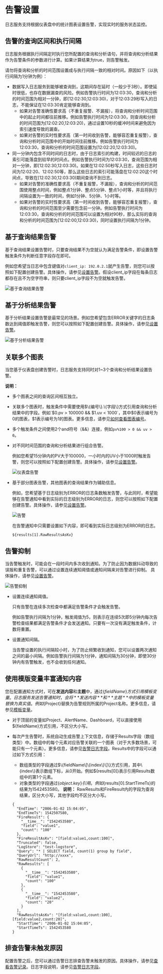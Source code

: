 # 告警设置

日志服务支持根据仪表盘中的统计图表设置告警，实现实时的服务状态监控。

## 告警的查询区间和执行间隔

日志服务根据执行间隔定时执行您所配置的查询和分析语句，并将查询和分析结果作为告警条件的参数进行计算。如果计算结果为true，则告警触发。

请勿将查询和分析的时间范围设置成与执行间隔一致的相对时间。原因如下（以执行间隔为1分钟为例）：

-   数据写入日志服务到能够被查询到，这期间存在延时（一般少于3秒）。即使延时很低，也存在数据漏查的风险。例如告警执行时间为12:03:30，查询和分析的时间范围为相对一分钟，即\[12:02:30,12:03:30\)，对于12:03:29秒写入的日志，不能保证在12:03:30肯定能够查询到。
    -   如果对告警准确性要求高（不重复报警、不漏报），将查询和分析时间范围中的起止时间都往前推移。例如告警执行时间为12:03:30，则查询和分析的时间范围为\[12:02:20,12:03:20\)，通过设置10秒的缓冲时间来避免因为索引速度导致的漏查。
    -   如果对告警的实时性要求高（第一时间收到告警，能够容忍重复报警），查询和分析时间范围中的开始时间往前推移。例如告警执行时间为12:03:30，查询和分析的时间范围设置为\[12:02:20,12:03:30\)。
-   同一分钟内包含不同时间的日志时，由于日志索引的构建，时间较迟的日志的索引可能落盘到较早的时间点。例如告警执行时间为12:03:30，查询范围为相对一分钟，即\[12:02:30,12:03:30\)。如果在12:02:50秒写入日志，这些日志时间为12:02:20、12:02:50等，那么这些日志的索引可能落盘在12:02:20这个时间点，导致在\[12:02:30,12:03:30\)期间查询不到日志。
    -   如果对告警的准确性要求高（不重复报警，不漏报），查询和分析的时间范围使用整点时间，例如整点1分钟、整点5分钟、整点1小时等，并且将执行间隔设置为一致的时间，例如1分钟、5分钟、1小时等。
    -   如果对告警的实时性要求高（第一时间收到告警，能够容忍重复报警），查询和分析的时间范围至少需要包含前一分钟。例如告警执行时间为12:03:30，查询和分析的时间范围可以设置为相对90秒，那么实际的查询和分析的时间范围为\[12:02:00,12:03:30\)，同时设置执行间隔为1分钟。

## 基于查询结果告警

基于查询结果设置告警时，只要查询结果不为空就认为满足告警条件，即设置告警触发条件为判断任意字段存在即可。

例如您希望当日志中包含键值对`client_ip: 192.0.2.1`就产生告警，则您可以按照如下配置创建告警。具体操作，请参见[设置告警](/cn.zh-CN/告警/告警（旧版）/设置告警.md)。假设client\_ip字段在每条日志都存在且不为空字符串，则只要client\_ip字段不为空就触发告警。

![基于查询结果告警](https://static-aliyun-doc.oss-accelerate.aliyuncs.com/assets/img/zh-CN/9175912261/p47147.png)

## 基于分析结果告警

基于分析结果设置告警是最常见的场景。例如您希望包含ERROR关键字的日志条数达到阈值即触发告警，则您可以按照如下配置创建告警。具体操作，请参见[设置告警](/cn.zh-CN/告警/告警（旧版）/设置告警.md)。

![基于分析结果告警](https://static-aliyun-doc.oss-accelerate.aliyuncs.com/assets/img/zh-CN/7764912261/p278564.png)

## 关联多个图表

当您基于仪表盘创建告警时，日志服务支持同时对1~3个查询和分析结果设置告警。

**说明：**

-   多个图表之间的查询区间相互独立。
-   关联多个图表时，触发条件中需要使用$\{编号\}.\{字段\}方式引用查询和分析结果中的字段。例如`$0.pv > 100000 && $1.uv < 1000`，其中$0表示编号为0的图表，$1表示编号为1的图表。更多信息，请参见[如何查看图表编号](/cn.zh-CN/告警/告警（旧版）/设置告警.md)。
-   多个触发条件之间使用2个and符号（&&）连接，例如`pv%100 > 0 && uv > 0`。

-   对不同时间范围的查询和分析结果进行组合告警。

    例如您希望15分钟内的PV大于100000，一小时内的UV小于1000时触发告警，则您可以按照如下配置创建告警。具体操作，请参见[设置告警](/cn.zh-CN/告警/告警（旧版）/设置告警.md)。

    ![仪表盘告警](https://static-aliyun-doc.oss-accelerate.aliyuncs.com/assets/img/zh-CN/5616252261/p53878.png)

-   基于部分图表告警，其他图表的查询结果作为辅助信息。

    例如，您希望基于日志级别为ERROR的日志条数触发告警，与此同时，希望能够在告警通知中看到实际的日志级别为ERROR的日志，则您可以按照如下配置创建告警。具体操作，请参见[设置告警](/cn.zh-CN/告警/告警（旧版）/设置告警.md)。

    ![告警](https://static-aliyun-doc.oss-accelerate.aliyuncs.com/assets/img/zh-CN/5905912261/p278581.png)

    在告警通知中只需要设置如下内容，即可看到实际日志级别为ERROR的日志。

    ```
    ${results[1].RawResultsAsKv}
    ```


## 告警抑制

当告警触发时，可能会在一段时间内多次收到通知。为了防止因为数据抖动导致的误报和重复告警，可以通过设置连续通知阈值或通知间隔来对告警进行抑制。 具体操作，请参见[设置告警](/cn.zh-CN/告警/告警（旧版）/设置告警.md)。

![告警抑制](https://static-aliyun-doc.oss-accelerate.aliyuncs.com/assets/img/zh-CN/9175912261/p278584.png)

-   设置连续通知阈值。

    只有告警在连续多次检查中都满足告警条件才会触发告警。

    例如告警执行间隔为1分钟，触发阈值为5，则表示在连续5次即5分钟内每次告警检查结果都满足告警条件才会发送通知。只要有一次没有满足触发条件，计数将重置。

-   设置通知间隔。

    当告警设置的执行间隔较小时，为了防止频繁收到通知，您可以设置两次通知之间的最小间隔。例如告警执行间隔为1分钟，通知间隔为30分钟，即使30分钟内有告警触发，也不会收到任何通知。


## 使用模版变量丰富通知内容

您在配置通知方式时，可在**发送内容**和**主题**中，通过$\{fieldName\}方式引用模板变量。日志服务发送告警通知时，会将**发送内容**和**主题**中的模板变量替换为真实值。例如$\{Project\}替换为告警规则所属的Project名称。更多信息，请参见[模板变量](/cn.zh-CN/告警/告警（旧版）/参考信息/模板变量.md)。

-   对于顶层的变量如Project、AlertName、Dashboard，可以直接使用$\{fieldName\}方式引用，不区分大小写。
-   每次产生告警时，系统自动生成告警上下文信息，存储于Results字段（数组类型）中。数组中的每个元素对应告警关联的一个图表（对于大多数场景，可能只有一个元素）。更多信息，请参见[告警日志字段](/cn.zh-CN/告警/告警（旧版）/参考信息/告警日志字段.md)。Results中的字段可以通过如下方式引用：

    -   数组类型的字段通过$\{fieldName\[\{index\}\]\}方式引用，其中\{index\}表示数组下标，从0开始。例如$\{results\[0\]\}表示引用Results数组中的第1个元素。
    -   对象类型的字段通过$\{object.key\}引用。例如$\{results\[0\].StartTimeTs\}的结果为1542453580。
    **说明：** RawResults和FireResult内的字段为查询结果，区分大小写，其他字段均不区分大小写。

    ```
    {
      "EndTime": "2006-01-02 15:04:05",
      "EndTimeTs": 1542507580,
      "FireResult": {
        "__time__": "1542453580",
        "field": "value1",
        "count": "100"
      },
      "FireResultAsKv": "[field:value1,count:100]",
      "Truncated": false,
      "LogStore": "test-logstore",
      "Query": "* | SELECT field, count(1) group by field",
      "QueryUrl": "http://xxxx",
      "RawResultCount": 2,
      "RawResults": [
        {
          "__time__": "1542453580",
          "field": "value1",
          "count": "100"
        },
        {
          "__time__": "1542453580",
          "field": "value2",
          "count": "20"
        }
      ],
      "RawResultsAsKv": "[field:value1,count:100],[field:value2,count:20]",
      "StartTime": "2006-01-02 15:04:05",
      "StartTimeTs": 1542453580
    }
    ```


## 排查告警未触发原因

配置告警之后，您可以通过告警日志排查告警未触发的原因。具体操作，请参见[查看告警记录](/cn.zh-CN/告警/告警（旧版）/查看告警记录.md)。日志字段说明，请参见[告警日志字段](/cn.zh-CN/告警/告警（旧版）/参考信息/告警日志字段.md)。

